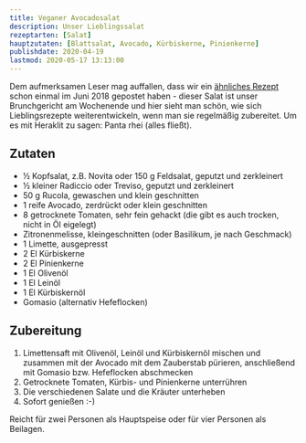 ```yaml
---
title: Veganer Avocadosalat
description: Unser Lieblingssalat
rezeptarten: [Salat]
hauptzutaten: [Blattsalat, Avocado, Kürbiskerne, Pinienkerne]
publishdate: 2020-04-19
lastmod: 2020-05-17 13:13:00
---
```


Dem aufmerksamen Leser mag auffallen, dass wir ein [ähnliches Rezept][1] schon einmal im Juni 2018 gepostet haben - dieser Salat ist unser Brunchgericht am Wochenende und hier sieht man schön, wie sich Lieblingsrezepte weiterentwickeln, wenn man sie regelmäßig zubereitet. Um es mit Heraklit zu sagen: Panta rhei (alles fließt). 


## Zutaten

- ½ Kopfsalat, z.B. Novita oder 150 g Feldsalat, geputzt und zerkleinert
- ½ kleiner Radiccio oder Treviso, geputzt und zerkleinert
- 50 g Rucola, gewaschen und klein geschnitten
- 1 reife Avocado, zerdrückt oder klein geschnitten
- 8 getrocknete Tomaten, sehr fein gehackt (die gibt es auch trocken, nicht in Öl eigelegt)
- Zitronenmelisse, kleingeschnitten (oder Basilikum, je nach Geschmack)
- 1 Limette, ausgepresst
- 2 El Kürbiskerne
- 2 El Pinienkerne
- 1 El Olivenöl
- 1 El Leinöl
- 1 El Kürbiskernöl
- Gomasio (alternativ Hefeflocken)


## Zubereitung

1. Limettensaft mit Olivenöl, Leinöl und Kürbiskernöl mischen und zusammen mit der Avocado mit dem Zauberstab pürieren, anschließend mit Gomasio bzw. Hefeflocken abschmecken
2. Getrocknete Tomaten, Kürbis- und Pinienkerne unterrühren
3. Die verschiedenen Salate und die Kräuter unterheben
4. Sofort genießen :-)

Reicht für zwei Personen als Hauptspeise oder für vier Personen als Beilagen. 

[1]: /rezepte/avocado-schafskaese-salat/


